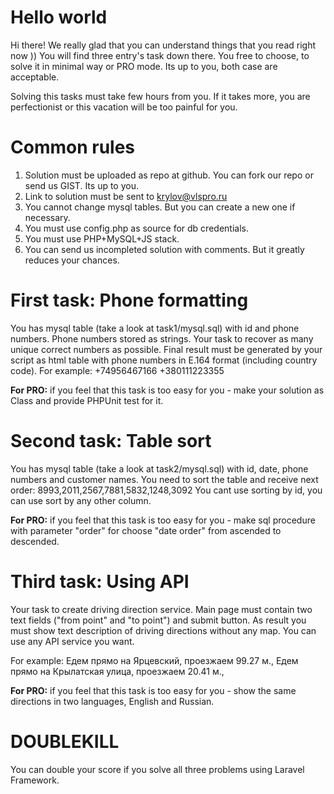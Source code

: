 # Hello world

Hi there! We really glad that you can understand things that you read right now ))
You will find three entry's task down there. You free to choose, to solve it in minimal way or PRO mode.
Its up to you, both case are acceptable.

Solving this tasks must take few hours from you.
If it takes more, you are perfectionist or this vacation will be too painful for you. 


# Common rules

1. Solution must be uploaded as repo at github. You can fork our repo or send us GIST. Its up to you.
2. Link to solution must be sent to krylov@vlspro.ru
3. You cannot change mysql tables. But you can create a new one if necessary.
4. You must use config.php as source for db credentials.
5. You must use PHP+MySQL+JS stack.
6. You can send us incompleted solution with comments. But it greatly reduces your chances.

# First task: Phone formatting

You has mysql table (take a look at task1/mysql.sql) with id and phone numbers.
Phone numbers stored as strings. Your task to recover as many unique correct numbers as possible.
Final result must be generated by your script as html table with phone numbers in E.164 format (including country code).
 For example:
 +74956467166
 +380111223355
 
**For PRO:**
if you feel that this task is too easy for you - make your solution as Class and provide PHPUnit test for it.

# Second task: Table sort

You has mysql table (take a look at task2/mysql.sql) with id, date, phone numbers and customer names.
You need to sort the table and receive next order: 8993,2011,2567,7881,5832,1248,3092
You cant use sorting by id, you can use sort by any other column.

**For PRO:**
if you feel that this task is too easy for you - make sql procedure with parameter "order" for choose "date order" from ascended to descended.

# Third task: Using API

Your task to create driving direction service.
Main page must contain two text fields ("from point" and "to point") and submit button.
As result you must show text description of driving directions without any map.
You can use any API service you want.

For example:
Едем прямо на Ярцевский, проезжаем 99.27 м.,
Едем прямо на Крылатская улица, проезжаем 20.41 м.,

**For PRO:**
if you feel that this task is too easy for you - show the same directions in two languages, English and Russian.

# DOUBLEKILL

You can double your score if you solve all three problems using Laravel Framework.

